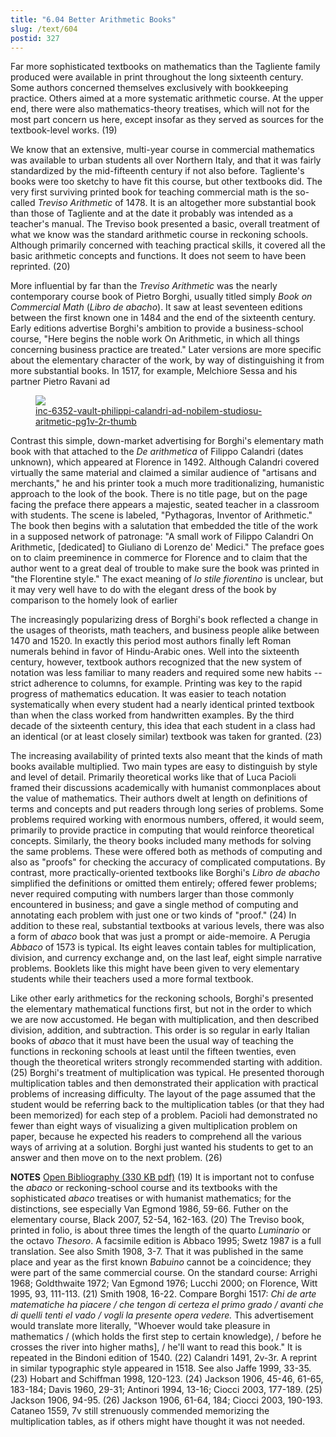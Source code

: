 ```yaml
---
title: "6.04 Better Arithmetic Books"
slug: /text/604
postid: 327
---
```

Far more sophisticated textbooks on mathematics than the Tagliente family produced were available in print throughout the long sixteenth century. Some authors concerned themselves exclusively with bookkeeping practice. Others aimed at a more systematic arithmetic course. At the upper end, there were also mathematics-theory treatises, which will not for the most part concern us here, except insofar as they served as sources for the textbook-level works. (19)

We know that an extensive, multi-year course in commercial mathematics was available to urban students all over Northern Italy, and that it was fairly standardized by the mid-fifteenth century if not also before. Tagliente's books were too sketchy to have fit this course, but other textbooks did. The very first surviving printed book for teaching commercial math is the so-called <em>Treviso Arithmetic</em> of 1478. It is an altogether more substantial book than those of Tagliente and at the date it probably was intended as a teacher's manual. The Treviso book presented a basic, overall treatment of what we know was the standard arithmetic course in reckoning schools. Although primarily concerned with teaching practical skills, it covered all the basic arithmetic concepts and functions. It does not seem to have been reprinted. (20)

More influential by far than the <em>Treviso Arithmetic</em> was the nearly contemporary course book of Pietro Borghi, usually titled simply <em>Book on Commercial Math</em> (<em>Libro de abacho</em>). It saw at least seventeen editions between the first known one in 1484 and the end of the sixteenth century. Early editions advertise Borghi's ambition to provide a business-school course, "Here begins the noble work On Arithmetic, in which all things concerning business practice are treated." Later versions are more specific about the elementary character of the work, by way of distinguishing it from more substantial books. In 1517, for example, Melchiore Sessa and his partner Pietro Ravani ad

<figure class="mkdn-figure">
    <a href="/images_full/6.00_Chapter_Six/Inc.-6352-(Vault)-Philippi-Calandri-ad-nobilem-&amp;-studiosu-Aritmetic-pg.1v-2r.jpg" class="mkdn-image-link">
    <img class="mkdn-image" src="/images_full/6.00_Chapter_Six/Inc.-6352-(Vault)-Philippi-Calandri-ad-nobilem-&amp;-studiosu-Aritmetic-pg.1v-2r.jpg" />
    <figcaption class="mkdn-figcaption">inc-6352-vault-philippi-calandri-ad-nobilem-studiosu-aritmetic-pg1v-2r-thumb</figcaption>
    </a>
</figure>

Contrast this simple, down-market advertising for Borghi's elementary math book with that attached to the <em>De arithmetica</em> of Filippo Calandri (dates unknown), which appeared at Florence in 1492. Although Calandri covered virtually the same material and claimed a similar audience of "artisans and merchants," he and his printer took a much more traditionalizing, humanistic approach to the look of the book. There is no title page, but on the page facing the preface there appears a majestic, seated teacher in a classroom with students. The scene is labeled, "Pythagoras, Inventor of Arithmetic." The book then begins with a salutation that embedded the title of the work in a supposed network of patronage: "A small work of Filippo Calandri On Arithmetic, [dedicated] to Giuliano di Lorenzo de' Medici." The preface goes on to claim preeminence in commerce for Florence and to claim that the author went to a great deal of trouble to make sure the book was printed in "the Florentine style." The exact meaning of <em>lo stile fiorentino</em> is unclear, but it may very well have to do with the elegant dress of the book by comparison to the homely look of earlier 

The increasingly popularizing dress of Borghi's book reflected a change in the usages of theorists, math teachers, and business people alike between 1470 and 1520. In exactly this period most authors finally left Roman numerals behind in favor of Hindu-Arabic ones. Well into the sixteenth century, however, textbook authors recognized that the new system of notation was less familiar to many readers and required some new habits -- strict adherence to columns, for example. Printing was key to the rapid progress of mathematics education. It was easier to teach notation systematically when every student had a nearly identical printed textbook than when the class worked from handwritten examples. By the third decade of the sixteenth century, this idea that each student in a class had an identical (or at least closely similar) textbook was taken for granted. (23)

The increasing availability of printed texts also meant that the kinds of math books available multiplied. Two main types are easy to distinguish by style and level of detail. Primarily theoretical works like that of Luca Pacioli framed their discussions academically with humanist commonplaces about the value of mathematics. Their authors dwelt at length on definitions of terms and concepts and put readers through long series of problems. Some problems required working with enormous numbers, offered, it would seem, primarily to provide practice in computing that would reinforce theoretical concepts. Similarly, the theory books included many methods for solving the same problems. These were offered both as methods of computing and also as "proofs" for checking the accuracy of complicated computations. By contrast, more practically-oriented textbooks like Borghi's <em>Libro de abacho</em> simplified the definitions or omitted them entirely; offered fewer problems; never required computing with numbers larger than those commonly encountered in business; and gave a single method of computing and annotating each problem with just one or two kinds of "proof." (24) In addition to these real, substantial textbooks at various levels, there was also a form of <em>abaco</em> book that was just a prompt or aide-memoire. A Perugia <em>Abbaco</em> of 1573 is typical. Its eight leaves contain tables for multiplication, division, and currency exchange and, on the last leaf, eight simple narrative problems. Booklets like this might have been given to very elementary students while their teachers used a more formal textbook.

Like other early arithmetics for the reckoning schools, Borghi's presented the elementary mathematical functions first, but not in the order to which we are now accustomed. He began with multiplication, and then described division, addition, and subtraction. This order is so regular in early Italian books of <em>abaco</em> that it must have been the usual way of teaching the functions in reckoning schools at least until the fifteen twenties, even though the theoretical writers strongly recommended starting with addition. (25) Borghi's treatment of multiplication was typical. He presented thorough multiplication tables and then demonstrated their application with practical problems of increasing difficulty. The layout of the page assumed that the student would be referring back to the multiplication tables (or that they had been memorized) for each step of a problem. Pacioli had demonstrated no fewer than eight ways of visualizing a given multiplication problem on paper, because he expected his readers to comprehend all the various ways of arriving at a solution. Borghi just wanted his students to get to an answer and then move on to the next problem. (26)

<strong>NOTES</strong>
<a href="http://www.humanismforsale.org/bibliography.pdf" target="new">Open Bibliography (330 KB pdf)</a>
(19) It is important not to confuse the <em>abaco</em> or reckoning-school course and its textbooks with the sophisticated <em>abaco</em> treatises or with humanist mathematics; for the distinctions, see especially Van Egmond 1986, 59-66. Futher on the elementary course, Black 2007, 52-54, 162-163.
(20) The Treviso book, printed in folio, is about three times the length of the quarto <em>Luminario</em> or the octavo <em>Thesoro</em>. A facsimile edition is Abbaco 1995; Swetz 1987 is a full translation. See also Smith 1908, 3-7. That it was published in the same place and year as the first known <em>Babuino</em> cannot be a coincidence; they were part of the same commercial course. On the standard course: Arrighi 1968; Goldthwaite 1972; Van Egmond 1976; Lucchi 2000; on Florence, Witt 1995, 93, 111-113.
(21) Smith 1908, 16-22. Compare Borghi 1517: <em>Chi de arte matematiche ha piacere / che tengon di certeza el primo grado / avanti che di quelli tenti el vado / vogli la presente opera vedere.</em> This advertisement would translate more literally, "Whoever would take pleasure in mathematics / (which holds the first step to certain knowledge), / before he crosses the river into higher maths], / he'll want to read this book." It is repeated in the Bindoni edition of 1540.
(22) Calandri 1491, 2v-3r. A reprint in similar typographic style appeared in 1518. See also Jaffe 1999, 33-35.
(23) Hobart and Schiffman 1998, 120-123.
(24) Jackson 1906, 45-46, 61-65, 183-184; Davis 1960, 29-31; Antinori 1994, 13-16; Ciocci 2003, 177-189.
(25) Jackson 1906, 94-95.
(26) Jackson 1906, 61-64, 184; Ciocci 2003, 190-193. Cataneo 1559, 7v still strenuously commended memorizing the multiplication tables, as if others might have thought it was not needed.
